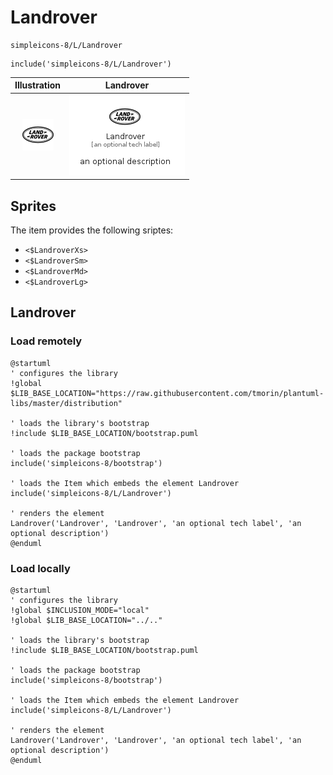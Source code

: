 # Landrover


```text
simpleicons-8/L/Landrover
```

```text
include('simpleicons-8/L/Landrover')
```



| Illustration | Landrover |
| :---: | :---: |
| ![illustration for Illustration](../../simpleicons-8/L/Landrover.png) | ![illustration for Landrover](../../simpleicons-8/L/Landrover.Local.png) |



## Sprites
The item provides the following sriptes:

- `<$LandroverXs>`
- `<$LandroverSm>`
- `<$LandroverMd>`
- `<$LandroverLg>`





## Landrover

### Load remotely
```plantuml
@startuml
' configures the library
!global $LIB_BASE_LOCATION="https://raw.githubusercontent.com/tmorin/plantuml-libs/master/distribution"

' loads the library's bootstrap
!include $LIB_BASE_LOCATION/bootstrap.puml

' loads the package bootstrap
include('simpleicons-8/bootstrap')

' loads the Item which embeds the element Landrover
include('simpleicons-8/L/Landrover')

' renders the element
Landrover('Landrover', 'Landrover', 'an optional tech label', 'an optional description')
@enduml
```

### Load locally
```plantuml
@startuml
' configures the library
!global $INCLUSION_MODE="local"
!global $LIB_BASE_LOCATION="../.."

' loads the library's bootstrap
!include $LIB_BASE_LOCATION/bootstrap.puml

' loads the package bootstrap
include('simpleicons-8/bootstrap')

' loads the Item which embeds the element Landrover
include('simpleicons-8/L/Landrover')

' renders the element
Landrover('Landrover', 'Landrover', 'an optional tech label', 'an optional description')
@enduml
```

